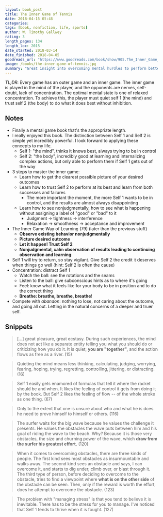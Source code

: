 ```yaml
---
layout: book_post
title: The Inner Game of Tennis
date: 2018-04-15 05:48
categories:
tags: [book, nonfiction, life, sports]
author: W. Timothy Gallwey
rating: 3
length_pages: 134
length_loc: 2015
date_started: 2018-03-14
date_finished: 2018-04-05
goodreads_url: "https://www.goodreads.com/book/show/905.The_Inner_Game_of_Tennis"
image: /books/the-inner-game-of-tennis.jpg
summary: "Great insight into overcoming mental hurdles to perform better both in pressure and non-pressure situations. Your brain should be an asset not a liability. Good stuff."
---
```


*TL;DR*: Every game has an outer game and an inner game. The inner game
is played in the mind of the player, and the opponents are nerves,
self-doubt, lack of concentration. The optimal mental state is one of
relaxed concentration. To achieve this, the player must quiet self 1
(the mind) and trust self 2 (the body) to do what it does best without
inhibition.

## Notes

* Finally a mental game book that's the appropriate length.
* I really enjoyed this book. The distinction between Self 1
  and Self 2 is simple yet incredibly powerful. I look forward to
  applying these concepts to my life.
  * Self 1: "the mind", thinks it knows best, always trying to be in
    control
  * Self 2: "the body", incredibly good at learning and internalizing
    complex actions, but only able to perform them if Self 1 gets out of
    the way
* 3 steps to master the inner game:
  * Learn how to get the clearest possible picture of your desired
    outcomes
  * Learn how to trust Self 2 to perform at its best and learn from both
    successes and failures
    * The more important the moment, the more Self 1 wants to be in
      control, and the results are almost always disappointing
  * Learn how to see nonjudgmentally, how to see what is happening
    without assigning a label of "good" or "bad" to it
    * Judgment -> tightness -> interference
    * Relaxation -> smoothness -> acceptance and improvement
* The Inner Game Way of Learning (79) (later than the previous stuff)
  * **Observe existing behavior nonjudgmentally**
  * **Picture desired outcome**
  * **Let it happen! Trust Self 2**
  * **Nonjudgmental, calm observation of results leading to continuing
    observation and learning**
* Self 1 will try to return, so stay vigilant. Give Self 2 the credit it
  deserves when things go well (hint: Self 2 is often the cause)
* Concentration: distract Self 1
  * Watch the ball: see the rotations and the seams
  * Listen to the ball: give subconscious hints as to where it's going
  * Feel: know what it feels like for your body to be in position and to
    do the correct thing
  * **Breathe: breathe, breathe, breathe!**
* Compete with _abandon_: nothing to lose, not caring about the outcome,
  and going all out. Letting in the natural concerns of a deeper and
  truer self.

## Snippets

<blockquote>
  <p>
    [...] great pleasure, great ecstasy. During such experiences, the
    mind does not act like a separate entity telling you what you should
    do or criticizing how you do it. It is quiet; <b>you are
    "together"</b>, and the action flows as free as a river. (15)
  </p>
</blockquote>

<blockquote>
  <p>
    Quieting the mind means less thinking, calculating, judging,
    worrying, fearing, hoping, trying, regretting, controlling,
    jittering, or distracting. (16)
  </p>
</blockquote>

<blockquote>
  <p>
    Self 1 easily gets enamored of formulas that tell it where the
    racket should be and when. It likes the feeling of control it gets
    from doing it by the book. But Self 2 likes the feeling of flow --
    of the whole stroke as one thing. (67)
  </p>
</blockquote>

<blockquote>
  <p>
    Only to the extent that one is unsure about who and what he is does
    he need to prove himself to himself or others. (116)
  </p>
</blockquote>

<blockquote>
  <p>
    The surfer waits for the big wave because he values the challenge it
    presents. He values the obstacles the wave puts between him and his
    goal of riding the wave to the beach. Why? Because it is those very
    obstacles, the size and churning power of the wave, which <b>draw from
    the surfer his greatest effort.</b> (120)
  </p>
</blockquote>

<blockquote>
  <p>
    When it comes to overcoming obstacles, there are three kinds of
    people. The first kind sees most obstacles as insurmountable and
    walks away. The second kind sees an obstacle and says, I can
    overcome it, and starts to dig under, climb over, or blast through
    it. The third type of person, before deciding to overcome to the
    obstacle, tries to find a viewpoint where <b>what is on the other
    side</b> of the obstacle can be seen. Then, only if the reward is
    worth the effort, does he attempt to overcome the obstacle. (123)
  </p>
</blockquote>

<blockquote>
  <p>
    The problem with "managing stress" is that you tend to believe it
    is inevitable. There has to be the stress for you to manage. I've
    noticed that Self 1 tends to thrive when it is fought. (127)
  </p>
</blockquote>
